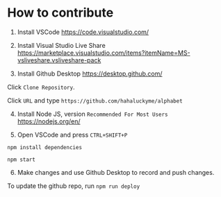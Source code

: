 # How to contribute

1. Install VSCode
https://code.visualstudio.com/

2. Install Visual Studio Live Share
https://marketplace.visualstudio.com/items?itemName=MS-vsliveshare.vsliveshare-pack

3. Install Github Desktop https://desktop.github.com/

Click `Clone Repository`.

Click `URL` and type `https://github.com/hahaluckyme/alphabet`

4. Install Node JS, version `Recommended For Most Users`
https://nodejs.org/en/

5. Open VSCode and press `CTRL+SHIFT+P`

`npm install dependencies`

`npm start`

6. Make changes and use Github Desktop to record and push changes.

To update the github repo, run
`npm run deploy`
